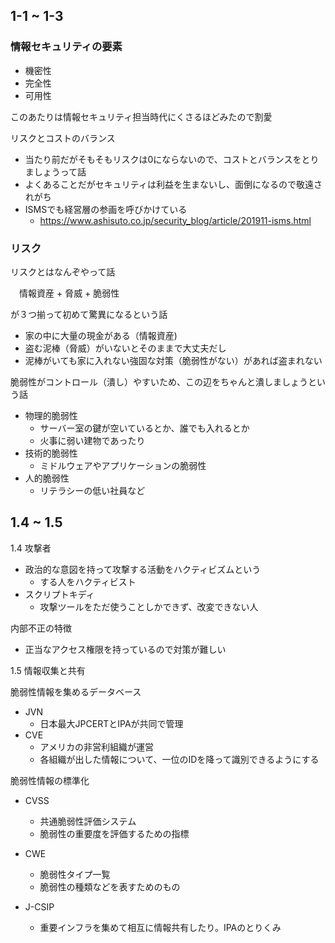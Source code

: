 ## 1-1 ~ 1-3

### 情報セキュリティの要素

- 機密性
- 完全性
- 可用性

このあたりは情報セキュリティ担当時代にくさるほどみたので割愛

リスクとコストのバランス

- 当たり前だがそもそもリスクは0にならないので、コストとバランスをとりましょうって話
- よくあることだがセキュリティは利益を生まないし、面倒になるので敬遠されがち
- ISMSでも経営層の参画を呼びかけている
  - https://www.ashisuto.co.jp/security_blog/article/201911-isms.html

### リスク

リスクとはなんぞやって話

　情報資産 + 脅威 + 脆弱性

が３つ揃って初めて驚異になるという話

- 家の中に大量の現金がある（情報資産)
- 盗む泥棒（脅威）がいないとそのままで大丈夫だし
- 泥棒がいても家に入れない強固な対策（脆弱性がない）があれば盗まれない

脆弱性がコントロール（潰し）やすいため、この辺をちゃんと潰しましょうという話

- 物理的脆弱性
  - サーバー室の鍵が空いているとか、誰でも入れるとか
  - 火事に弱い建物であったり
- 技術的脆弱性
  - ミドルウェアやアプリケーションの脆弱性
- 人的脆弱性
  - リテラシーの低い社員など

## 1.4 ~ 1.5

1.4 攻撃者

- 政治的な意図を持って攻撃する活動をハクティビズムという
  - する人をハクティビスト
- スクリプトキディ
  - 攻撃ツールをただ使うことしかできず、改変できない人

内部不正の特徴

- 正当なアクセス権限を持っているので対策が難しい


1.5 情報収集と共有

脆弱性情報を集めるデータベース

- JVN
  - 日本最大JPCERTとIPAが共同で管理
- CVE
  - アメリカの非営利組織が運営
  - 各組織が出した情報について、一位のIDを降って識別できるようにする

脆弱性情報の標準化

- CVSS
  - 共通脆弱性評価システム
  - 脆弱性の重要度を評価するための指標

- CWE
  - 脆弱性タイプ一覧
  - 脆弱性の種類などを表すためのもの

- J-CSIP
  - 重要インフラを集めて相互に情報共有したり。IPAのとりくみ